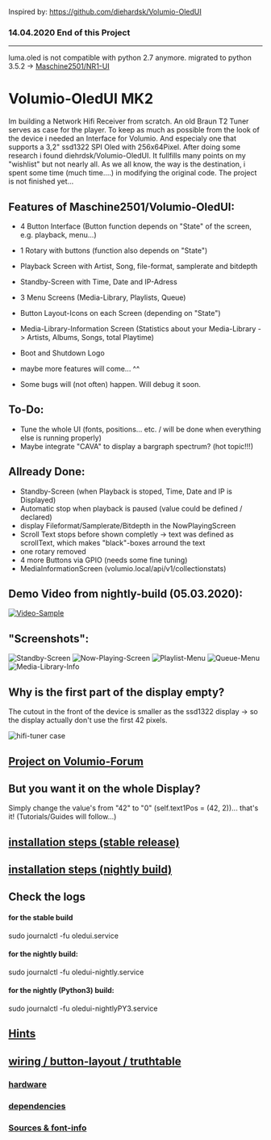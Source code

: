 Inspired by: https://github.com/diehardsk/Volumio-OledUI

### 14.04.2020 End of this Project
---
luma.oled is not compatible with python 2.7 anymore.
migrated to python 3.5.2 -> [Maschine2501/NR1-UI](https://github.com/Maschine2501/NR1-UI)

# Volumio-OledUI MK2

Im building a Network Hifi Receiver from scratch.
An old Braun T2 Tuner serves as case for the player.
To keep as much as possible from the look of the device i needed an Interface for Volumio.
And especialy one that supports a 3,2" ssd1322 SPI Oled with 256x64Pixel.
After doing some research i found diehrdsk/Volumio-OledUI.
It fullfills many points on my "wishlist" but not nearly all.
As we all know, the way is the destination, i spent some time (much time....) in modifying the original code.
The project is not finished yet...

## Features of Maschine2501/Volumio-OledUI:

* 4 Button Interface (Button function depends on "State" of the screen, e.g. playback, menu...)
* 1 Rotary with buttons (function also depends on "State")
* Playback Screen with Artist, Song, file-format, samplerate and bitdepth
* Standby-Screen with Time, Date and IP-Adress
* 3 Menu Screens (Media-Library, Playlists, Queue)
* Button Layout-Icons on each Screen (depending on "State")
* Media-Library-Information Screen (Statistics about your Media-Library -> Artists, Albums, Songs, total Playtime)
* Boot and Shutdown Logo
* maybe more features will come... ^^

* Some bugs will (not often) happen. Will debug it soon.

## To-Do: 

* Tune the whole UI (fonts, positions... etc. / will be done when everything else is running properly)
* Maybe integrate "CAVA" to display a bargraph spectrum? (hot topic!!!)

## Allready Done:

* Standby-Screen (when Playback is stoped, Time, Date and IP is Displayed)
* Automatic stop when playback is paused (value could be defined / declared)
* display Fileformat/Samplerate/Bitdepth in the NowPlayingScreen
* Scroll Text stops before shown completly -> text was defined as scrollText, which makes "black"-boxes arround the text
* one rotary removed
* 4 more Buttons via GPIO (needs some fine tuning)
* MediaInformationScreen (volumio.local/api/v1/collectionstats)

## Demo Video from nightly-build (05.03.2020):

[![Video-Sample](http://img.youtube.com/vi/9TtgO0_KqNk/0.jpg)](http://www.youtube.com/watch?v=9TtgO0_KqNk "Video-Sample")

## "Screenshots":

![Standby-Screen](https://i.ibb.co/Sr2xK8H/Screenshot-05-03-2020-20-08-25.jpg)
![Now-Playing-Screen](https://i.ibb.co/ZKGB3Wb/Screenshot-05-03-2020-20-08-47.jpg)
![Playlist-Menu](https://i.ibb.co/tbM3JNf/Screenshot-05-03-2020-20-09-05.jpg)
![Queue-Menu](https://i.ibb.co/HrRhxJL/Screenshot-05-03-2020-20-09-29.jpg)
![Media-Library-Info](https://i.ibb.co/P9ZtKsc/Screenshot-05-03-2020-20-09-59.jpg)

## Why is the first part of the display empty?

The cutout in the front of the device is smaller as the ssd1322 display -> so the display actually don't use the first 42 pixels.

![hifi-tuner case](https://i.ibb.co/WpsSd5z/Entwurfszeichnung-NR1-500px.jpg)

## [Project on Volumio-Forum](https://forum.volumio.org/256x64-oled-ssd1322-spi-buttons-rotary-interface-t14098.html#p72945)

## But you want it on the whole Display?

Simply change the value's from "42" to "0" (self.text1Pos = (42, 2))... that's it! (Tutorials/Guides will follow...)

## [installation steps (stable release)](https://github.com/Maschine2501/Volumio-OledUI/wiki/Installation-steps-(stable-release))

## [installation steps (nightly build)](https://github.com/Maschine2501/Volumio-OledUI/wiki/Installation-steps-(nightly))

## Check the logs

#### for the stable build

sudo journalctl -fu oledui.service

#### for the nightly build:

sudo journalctl -fu oledui-nightly.service

#### for the nightly (Python3) build:

sudo journalctl -fu oledui-nightlyPY3.service

## [Hints](https://github.com/Maschine2501/Volumio-OledUI/wiki/hints---tricks---nice-to-know)

## [wiring / button-layout / truthtable](https://github.com/Maschine2501/Volumio-OledUI/wiki/Wiring---Button-Truthtable)

### [hardware](https://github.com/Maschine2501/Volumio-OledUI/wiki/Hardware)

### [dependencies](https://github.com/Maschine2501/Volumio-OledUI/wiki/Dependencies)

### [Sources & font-info](https://github.com/Maschine2501/Volumio-OledUI/wiki/Sources---font-information)

